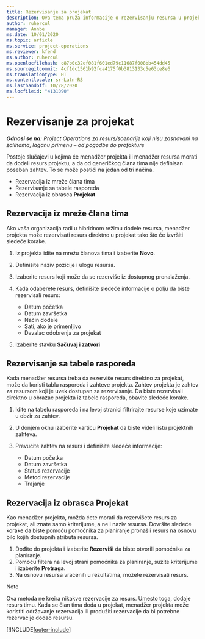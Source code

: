 ```yaml
---
title: Rezervisanje za projekat
description: Ova tema pruža informacije o rezervisanju resursa u projekat.
author: ruhercul
manager: Annbe
ms.date: 10/01/2020
ms.topic: article
ms.service: project-operations
ms.reviewer: kfend
ms.author: ruhercul
ms.openlocfilehash: c87b0c32ef081f601ed79c11687f008bb454dd45
ms.sourcegitcommit: 4cf1dc1561b92fca4175f0b3813133c5e63ce8e6
ms.translationtype: HT
ms.contentlocale: sr-Latn-RS
ms.lasthandoff: 10/28/2020
ms.locfileid: "4131090"
---
```

# <a name="book-to-a-project"></a>Rezervisanje za projekat

_**Odnosi se na:** Project Operations za resurs/scenarije koji nisu zasnovani na zalihama, laganu primenu – od pogodbe do profakture_

Postoje slučajevi u kojima će menadžer projekta ili menadžer resursa morati da dodeli resurs projektu, a da od generičkog člana tima nije definisan poseban zahtev. To se može postići na jedan od tri načina.

- Rezervacija iz mreže člana tima
- Rezervisanje sa tabele rasporeda
- Rezervacija iz obrasca **Projekat**

## <a name="book-from-the-team-member-grid"></a>Rezervacija iz mreže člana tima

Ako vaša organizacija radi u hibridnom režimu dodele resursa, menadžer projekta može rezervisati resurs direktno u projekat tako što će izvršiti sledeće korake.

1. Iz projekta idite na mrežu članova tima i izaberite **Novo**.
2. Definišite naziv pozicije i ulogu resursa.
3. Izaberite resurs koji može da se rezerviše iz dostupnog pronalaženja.
4. Kada odaberete resurs, definišite sledeće informacije o polju da biste rezervisali resurs:

    - Datum početka
    - Datum završetka
    - Način dodele
    - Sati, ako je primenljivo
    - Davalac odobrenja za projekat

6. Izaberite stavku **Sačuvaj i zatvori**

## <a name="book-from-the-schedule-board"></a>Rezervisanje sa tabele rasporeda

Kada menadžer resursa treba da rezerviše resurs direktno za projekat, može da koristi tablu rasporeda i zahteve projekta. Zahtev projekta je zahtev za resursom koji je uvek dostupan za rezervisanje. Da biste rezervisali direktno u obrazac projekta iz tabele rasporeda, obavite sledeće korake.

1. Idite na tabelu rasporeda i na levoj stranici filtrirajte resurse koje uzimate u obzir za zahtev.
2. U donjem oknu izaberite karticu **Projekat** da biste videli listu projektnih zahteva.
3. Prevucite zahtev na resurs i definišite sledeće informacije:

    - Datum početka
    - Datum završetka
    - Status rezervacije
    - Metod rezervacije
    - Trajanje

## <a name="book-from-the-project-form"></a>Rezervacija iz obrasca Projekat

Kao menadžer projekta, možda ćete morati da rezervišete resurs za projekat, ali znate samo kriterijume, a ne i naziv resursa. Dovršite sledeće korake da biste pomoću pomoćnika za planiranje pronašli resurs na osnovu bilo kojih dostupnih atributa resursa. 

1. Dođite do projekta i izaberite **Rezerviši** da biste otvorili pomoćnika za planiranje.
2. Pomoću filtera na levoj strani pomoćnika za planiranje, suzite kriterijume i izaberite **Pretraga.**
3. Na osnovu resursa vraćenih u rezultatima, možete rezervisati resurs.

> [!NOTE]
> Ova metoda ne kreira nikakve rezervacije za resurs. Umesto toga, dodaje resurs timu. Kada se član tima doda u projekat, menadžer projekta može koristiti održavanje rezervacija ili produžiti rezervacije da bi potrebne rezervacije dodao resursu.


[!INCLUDE[footer-include](../includes/footer-banner.md)]